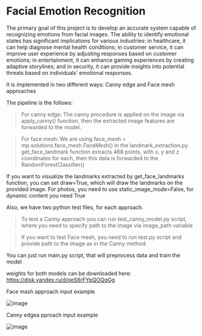 # Facial Emotion Recognition 

The primary goal of this project is to develop an accurate system capable of recognizing emotions from facial images. The
ability to identify emotional states has significant implications for various industries: in healthcare, it can help diagnose mental
health conditions; in customer service, it can improve user experience by adjusting responses based on customer emotions; in
entertainment, it can enhance gaming experiences by creating adaptive storylines; and in security, it can provide insights into
potential threats based on individuals’ emotional responses.

It is implemented in two different ways: Canny edge and Face mesh approaches

The pipeline is the follows:

> For canny edge: The canny procedure is applied on the image via apply_canny() function, then the extracted image features are forwarded to the model.

> For face mesh: We are using face_mesh = mp.solutions.face_mesh.FaceMesh() in the landmark_extraction.py. get_face_landmark function extracts 468 points, with x, y and z coordinates for each, then this data is forwarded to the RandomForestClassifier()

If you want to visualize the landmarks extracted by get_face_landmarks function, you can set draw=True, which will draw
the landmarks on the provided image. For photos, you need to use static_image_mode=False, for dynamic content you need True


Also, we have two python test files, for each approach. 

> To test a Canny approach you can run test_canny_model.py script, where you need to specify path to the image via image_path variable
 
> If you want to test Face mesh, you need to run test.py script and provide path to the image as in the Canny method.

You can just run main.py script, that will preprocess data and train the model

weights for both models can be downloaded here: https://disk.yandex.ru/d/qeS6rFYpQOQqGg

Face mash approach input example

![image](https://github.com/user-attachments/assets/a053adbd-3357-4265-a59d-36d824082fd1)

Canny edgea pproach input example

![image](https://github.com/user-attachments/assets/e321146f-ad0c-480d-93d1-3d0500dad08f)
